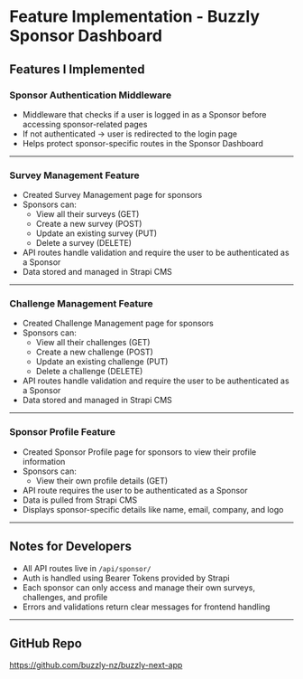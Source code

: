 # Feature Implementation - Buzzly Sponsor Dashboard

## Features I Implemented

### Sponsor Authentication Middleware

- Middleware that checks if a user is logged in as a Sponsor before accessing sponsor-related pages
- If not authenticated → user is redirected to the login page
- Helps protect sponsor-specific routes in the Sponsor Dashboard

---

### Survey Management Feature

- Created Survey Management page for sponsors
- Sponsors can:
  - View all their surveys (GET)
  - Create a new survey (POST)
  - Update an existing survey (PUT)
  - Delete a survey (DELETE)
- API routes handle validation and require the user to be authenticated as a Sponsor
- Data stored and managed in Strapi CMS

---

### Challenge Management Feature

- Created Challenge Management page for sponsors
- Sponsors can:
  - View all their challenges (GET)
  - Create a new challenge (POST)
  - Update an existing challenge (PUT)
  - Delete a challenge (DELETE)
- API routes handle validation and require the user to be authenticated as a Sponsor
- Data stored and managed in Strapi CMS

---

### Sponsor Profile Feature

- Created Sponsor Profile page for sponsors to view their profile information
- Sponsors can:
  - View their own profile details (GET)
- API route requires the user to be authenticated as a Sponsor
- Data is pulled from Strapi CMS
- Displays sponsor-specific details like name, email, company, and logo

---

## Notes for Developers

- All API routes live in `/api/sponsor/`
- Auth is handled using Bearer Tokens provided by Strapi
- Each sponsor can only access and manage their own surveys, challenges, and profile
- Errors and validations return clear messages for frontend handling

---

## GitHub Repo

https://github.com/buzzly-nz/buzzly-next-app
